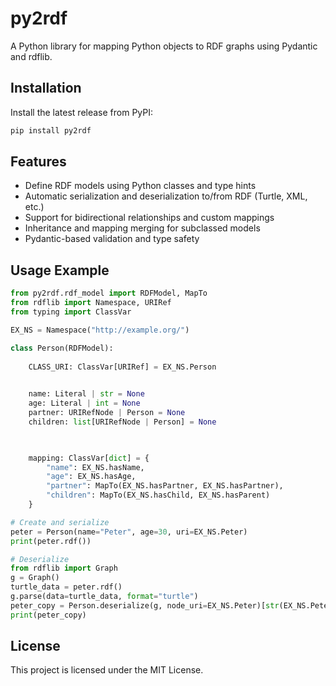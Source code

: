 # py2rdf

A Python library for mapping Python objects to RDF graphs using Pydantic and rdflib.

## Installation

Install the latest release from PyPI:

```sh
pip install py2rdf
```

## Features
- Define RDF models using Python classes and type hints
- Automatic serialization and deserialization to/from RDF (Turtle, XML, etc.)
- Support for bidirectional relationships and custom mappings
- Inheritance and mapping merging for subclassed models
- Pydantic-based validation and type safety

## Usage Example

```python
from py2rdf.rdf_model import RDFModel, MapTo
from rdflib import Namespace, URIRef
from typing import ClassVar

EX_NS = Namespace("http://example.org/")

class Person(RDFModel):
    
    CLASS_URI: ClassVar[URIRef] = EX_NS.Person
        

    name: Literal | str = None
    age: Literal | int = None
    partner: URIRefNode | Person = None
    children: list[URIRefNode | Person] = None
    


    mapping: ClassVar[dict] = {
        "name": EX_NS.hasName,
        "age": EX_NS.hasAge,
        "partner": MapTo(EX_NS.hasPartner, EX_NS.hasPartner),
        "children": MapTo(EX_NS.hasChild, EX_NS.hasParent)
    }

# Create and serialize
peter = Person(name="Peter", age=30, uri=EX_NS.Peter)
print(peter.rdf())

# Deserialize
from rdflib import Graph
g = Graph()
turtle_data = peter.rdf()
g.parse(data=turtle_data, format="turtle")
peter_copy = Person.deserialize(g, node_uri=EX_NS.Peter)[str(EX_NS.Peter)]
print(peter_copy)
```

## License

This project is licensed under the MIT License.
